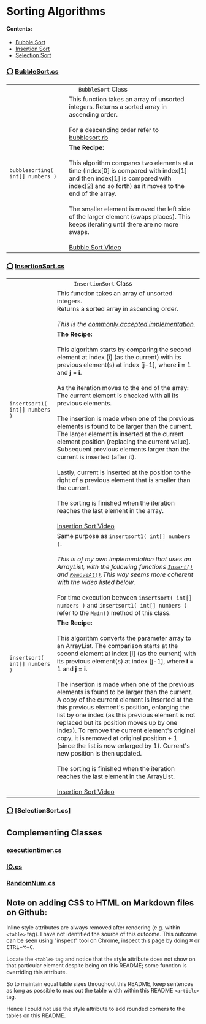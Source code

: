 # Sorting Algorithms

#### Contents:

- [Bubble Sort](https://github.com/Bubblemelon/algorithms/tree/master/Sorting%20Algorithms#bubble)  
- [Insertion Sort](https://github.com/Bubblemelon/algorithms/tree/master/Sorting%20Algorithms#insert)  
- [Selection Sort](https://github.com/Bubblemelon/algorithms/tree/master/Sorting%20Algorithms#select)  


### [:o:](https://github.com/Bubblemelon/algorithms/tree/master/Sorting%20Algorithms#bubble) [BubbleSort.cs](https://github.com/Bubblemelon/algorithms/blob/master/Sorting%20Algorithms/BubbleSort.cs)  

<table style="width:100%">
  <tr>
    <td colspan="2" align="center"><code>BubbleSort</code> Class
    </td>
  </tr>
  <tr>
    <td rowspan="2" nowrap><code>bubblesorting( int[] numbers )</code></td>
    <td align="left">
        This function takes an array of unsorted integers.
        Returns a sorted array in ascending order.
        <br/>
        <br/>
        For a descending order refer to <a href="https://github.com/Bubblemelon/Ruby-Stuff/blob/master/ruby%20practice/bubblesort.rb">bubblesort.rb</a>
    </td>
  </tr>
  <tr>
    <td>
    <b>The Recipe:</b>
    <br/>
    <br/>
    This algorithm compares two elements at a time (index[0] is compared with index[1] and then index[1] is compared with index[2] and so forth) as it moves to the end of the array.
    <br/>
    <br/>
    The smaller element is moved the left side of the larger element (swaps places). This keeps iterating until there are no more swaps.
    <br/>
    <br/>
    <a href="https://www.youtube.com/watch?v=HJynyWnpf-o">Bubble Sort Video</a>
    </td>
  </tr>
</table>

### [:o:](https://github.com/Bubblemelon/algorithms/tree/master/Sorting%20Algorithms#insert) [InsertionSort.cs](https://github.com/Bubblemelon/algorithms/blob/master/Sorting%20Algorithms/InsertionSort.cs)

<table style="width:100%">
  <tr>
    <td colspan="2" align="center"><code>InsertionSort</code> Class</td>
  </tr>
  <tr>
    <td rowspan="2" nowrap><code>insertsort1( int[] numbers )</code></td>
    <td align="left">
        This function takes an array of unsorted integers.
        <br/>
        Returns a sorted array in ascending order.
        <br/>
        <br/>
        <i>This is the <a href="https://www.geeksforgeeks.org/insertion-sort/">commonly accepted implementation</a>.</i>
    </td>
  </tr>
  <tr>
    <td align="left">
      <b>The Recipe:</b>
      <br/>
      <br/>
      This algorithm starts by comparing the second element at index [i] (as the current) with its previous element(s) at index [j-1], where <b>i</b> = 1 and <b>j</b> = <b>i</b>.
      <br/>
      <br/>
      As the iteration moves to the end of the array: The current element is checked with all its previous elements.
      <br/>
      <br/>
      The insertion is made when one of the previous elements is found to be larger than the current. The larger element is inserted at the current element position (replacing the current value). Subsequent previous elements larger than the current is inserted (after it).
      <br/>
      <br/>
      Lastly, current is inserted at the position to the right of a previous element that is smaller than the current.
      <br/>
      <br/>
      The sorting is finished when the iteration reaches the last element in the array.
      <br/>
      <br/>
      <a href="https://www.youtube.com/watch?v=juf0OL0hYxY">Insertion Sort Video</a>
    </td>
  </tr>
  <tr>
    <td rowspan="2" nowrap><code>insertsort( int[] numbers )</code></td>
    <td align="left">
        Same purpose as <code>insertsort1( int[] numbers )</code>.
        <br/>
        <br/>
        <i>This is of my own implementation that uses an ArrayList, with the following functions <a href="https://msdn.microsoft.com/en-us/library/system.collections.arraylist.insert(v=vs.110).aspx"><code>Insert()</code></a> and <a href="https://msdn.microsoft.com/en-us/library/system.collections.arraylist.removeat(v=vs.110).aspx"><code>RemoveAt()</code></a>.This way seems more coherent with the video listed below.</i>
        <br/>
        <br/>
        For time execution between <code>insertsort( int[] numbers )</code> and <code>insertsort1( int[] numbers )</code> refer to the <code>Main()</code> method of this class.
    </td>
  </tr>
    <td align="left">
      <b>The Recipe:</b>
      <br/>
      <br/>
      This algorithm converts the parameter array to an ArrayList. The comparison starts at the second element at index [i] (as the current) with its previous element(s) at index [j-1], where <b>i</b> = 1 and <b>j</b> = <b>i</b>.
      <br/>
      <br/>
      The insertion is made when one of the previous elements is found to be larger than the current. A copy of the current element is inserted at the this previous element's position, enlarging the list by one index (as this previous element is not replaced but its position moves up by one index). To remove the current element's original copy, it is removed at original position + 1 (since the list is now enlarged by 1). Current's new position is then updated.
      <br/>
      <br/>
      The sorting is finished when the iteration reaches the last element in the ArrayList.
      <br/>
      <br/>
      <a href="https://www.youtube.com/watch?v=juf0OL0hYxY">Insertion Sort Video</a>
    </td>
</table>

### [:o:](https://github.com/Bubblemelon/algorithms/tree/master/Sorting%20Algorithms#select) [SelectionSort.cs]
## Complementing Classes  

### [executiontimer.cs]()  

### [IO.cs]()  

### [RandomNum.cs]()  

## Note on adding CSS to HTML on Markdown files on Github:

Inline style attributes are always removed after rendering (e.g. within `<table>` tag). I have not identified the source of this outcome. This outcome can be seen using "inspect" tool on Chrome, inspect this page by doing <kbd>&#8984;</kbd> or <kbd>CTRL</kbd>+<kbd>⌥</kbd>+<kbd>C</kbd>.  

Locate the `<table>` tag and notice that the style attribute does not show on that particular element despite being on this README; some function is overriding this attribute.  

So to maintain equal table sizes throughout this README, keep sentences as long as possible to max out the table width within this README `<article>` tag.    

Hence I could not use the style attribute to add rounded corners to the tables on this README.  
